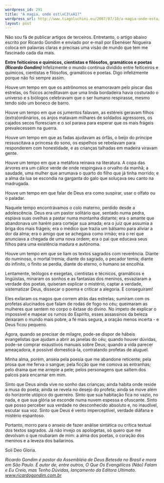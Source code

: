 ```yaml
--- 
wordpress_id: 291
title: "A magia, onde est\xC3\xA1?"
wordpress_url: http://www.tiagoluchini.eu/2007/07/10/a-magia-onde-esta/
layout: post
---
```

Não sou fã de publicar artigos de terceiros. Entretanto, o artigo abaixo escrito por Ricardo Gondim e enviado por e-mail por Ebenéser Nogueira coloca em palavras claras e precisas uma visão de mundo que tem me fascinado cada dia mais.

<strong>Entre feiticeiros e químicos, cientistas e filósofos, gramáticos e poetas
<em>(Ricardo Gondim)</em>
</strong>
Infelizmente o mundo continua dividido entre feiticeiros e químicos, cientistas e filósofos, gramáticos e poetas. Digo infelizmente porque não foi sempre assim.

<!--more-->Houve um tempo em que os astrônomos se enamoravam pelo piscar das estrelas, os físicos acreditavam que uma linda bordadeira havia costurado o universo e s biólogos celebravam que o ser humano respirasse, mesmo tendo sido um boneco de barro.

Houve um tempo em que os jumentos falavam, as estéreis geravam filhos (extra)ordinários, os anjos matavam milhares de soldados agressores, os cajados secos floresciam e o sol parava para esperar que os mais frágeis prevalecessem na guerra.

Houve um tempo em que as fadas ajudavam as órfãs, o beijo do príncipe ressuscitava a princesa do sono, os espelhos se rebelavam para responderem com honestidade, e as crianças talhadas em madeira viravam gente.

Houve um tempo em que a metáfora reinava na literatura. A copa das árvores era um cálice verde de onde respingava o orvalho da manhã; a saudade, uma mulher que arrumava o quarto do filho que já tinha morrido; e a alma da lua se escondia na garganta do galo que soluçava seu canto na madrugada.

Houve um tempo em que falar de Deus era como suspirar, usar o olfato ou o paladar.

Naquele tempo encontrávamos o colo materno, perdido desde a adolescência. Deus era um pastor solitário que, sentado numa pedra, espiava suas ovelhas a pastar numa montanha distante; era o amante que abandonava um harém para cortejar sua amada; era o juiz que assumia a briga dos mais frágeis; era o
médico que trazia um bálsamo para aliviar a dor da alma; era o amigo que se achegava como irmão; era o rei que anunciava a chegada de uma nova ordem; era o pai que educava seus filhos para uma existência madura e autônoma.

Houve um tempo em que se liam os textos sagrados com reverência. Diante do numinoso, o mortal tremia; diante do sagrado, o pecador temia; diante do infinito, o finito se perdia, diante do eterno, o humano se encolhia.

Lentamente, teólogos e exegetas, cientistas e técnicos, gramáticos e lingüistas, minaram os sonhos e as fantasias dos meninos, esvaziaram a verdade dos poetas, quiseram explicar o mistério, captar a verdade,
sistematizar Deus, dissecar o poema e criticar a alegoria. E conseguiram!

Eles exilaram os magos que correm atrás das estrelas; sumiram com os profetas alucinados que falam de rodas de fogo no céu; queimaram as mulheres que sentem no corpo o êxtase do divino. No ímpeto de explicar o impossível e mapear os rumos do Espírito, esses assassinos da beleza deixaram o mundo mais pobre, a fé mais segura, a oração menos incerta - e Deus ficou pequeno.

Agora, quando se precisar de milagre, pode-se dispor de hábeis evangelistas que ajudam a abrir as janelas do céu; quando houver dúvidas, pode-se comprar exaustivos manuais sobre Deus; quando a vida parecer ameaçadora, é possível domesticá-la, contratando profetas de aluguel.

Minha alma, porém, anseia pela poesia que me abandone reticente; pela prosa que me ferva o sangue; pela ficção que me comova as entranhas; pelo drama que me arrepie a pele; pelos personagens que saltem dos palcos para encarnar em mim.

Sinto que Deus ainda vive no sonho das crianças; ainda habita onde reside a musa do poeta; ainda se revela no desejo do profeta; ainda se move além do horizonte utópico do guerreiro. Sinto que sua habitação fica no vazio, no nada, e que sua glória se esconde numa nuvem espessa e ofuscante. Sinto que
posso perceber sua verdade no desconhecido absoluto e, no inaudível, escutar sua voz. Sinto que Deus é vento imperceptível, verdade diáfana e mistério espantoso.

Portanto, morro para o anseio de fazer análise sintática ou crítica textual dos textos sagrados. Já não invejo os apologetas, só quero que me devolvam o que roubaram de mim: a alma dos poetas, o coração dos meninos e a leveza dos bailarinos.

Soli Deo Gloria.

<em>Ricardo Gondim é pastor da Assembléia de Deus Betesda no Brasil e mora em
São Paulo. É autor de, entre outros, O Que Os Evangélicos (Não) Falam e Eu
Creio, mas Tenho Dúvidas, lançamento da Editora Ultimato.
<a href="http://www.ricardogondim.com.br/" onclick="return top.js.OpenExtLink(window,event,this)" target="_blank">www.ricardogondim.com.br</a></em>
